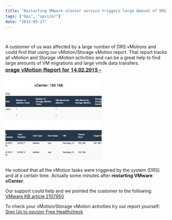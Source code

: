 ```yaml
---
title: "Restarting VMware vCenter service triggers large Amount of DRS vMotions"
tags: ["Ops", "opvizor"]
date: "2015-03-27"
---
```


 

A customer of us was affected by a large number of DRS vMotions and could find that using our vMotion/Storage vMotion report. That report tracks all vMotion and Storage vMotion activities and can be a great help to find large amounts of VM migrations and large vmdk data transfers. [![vMotion and Storage vMotion report restarting VMware vCenter](/images/blog/vmotionreport-300x300.png)](https://www.opvizor.com/wp-content/uploads/2015/03/vmotionreport.png)

He noticed that all the vMotion tasks were triggered by the system (DRS) and at a certain time. Actually some minutes after **restarting VMware vCenter**.

Our support could help and we pointed the customer to the following [VMware KB article 2107950](http://kb.vmware.com/kb/2107950)

To check your vMotion/Storage vMotion activities try our report yourself: [Sign Up to opvizor Free Healthcheck](https://www.opvizor.com/register/ "Register – Sign up for the #1 VMware Health analyzer")
